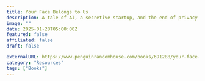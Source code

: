 ```yaml
---
title: Your Face Belongs to Us
description: A tale of AI, a secretive startup, and the end of privacy.
image: ""
date: 2025-01-28T05:00:00Z
featured: false
affiliated: false
draft: false

externalURL: https://www.penguinrandomhouse.com/books/691288/your-face-belongs-to-us-by-kashmir-hill/
category: "Resources"
tags: ["Books"]
---
```

